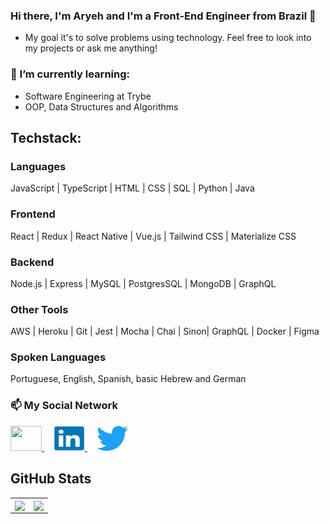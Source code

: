 ### Hi there, I'm Aryeh and I'm a Front-End Engineer from Brazil 👋
- My goal it's to solve problems using technology. Feel free to look into my projects or ask me anything!

### 🌱 I’m currently learning:
- Software Engineering  at Trybe
- OOP, Data Structures and Algorithms

## Techstack:

### Languages

JavaScript | TypeScript | HTML | CSS | SQL | Python | Java


### Frontend

React | Redux | React Native | Vue.js | Tailwind CSS | Materialize CSS


### Backend

Node.js | Express | MySQL | PostgresSQL | MongoDB | GraphQL


### Other Tools

AWS | Heroku | Git | Jest | Mocha | Chai | Sinon| GraphQL | Docker | Figma

### Spoken Languages

Portuguese, English, Spanish, basic Hebrew and German

### 📫 My Social Network
<div>
  <a style="margin-right: 15px;" href="mailto:aryehbdavid@gmail.com" target="_blank">
    <img  height="40" width="50" src="https://img.icons8.com/external-justicon-flat-justicon/64/000000/external-gmail-social-media-justicon-flat-justicon.png"/>
  </a>
  <a style="margin-right: 15px;" href="https://www.linkedin.com/in/aryeh-i-braid-david-770/" target="_blank">
    <img  height="40" width="50" alt="linkedIn" src="https://raw.githubusercontent.com/devicons/devicon/2ae2a900d2f041da66e950e4d48052658d850630/icons/linkedin/linkedin-original.svg" />
  </a>
  <a style="margin-right: 15px;" href="https://twitter.com/@aryehbraid" target="_blank">
    <img  height="40" width="50" alt="twitter" src="https://raw.githubusercontent.com/devicons/devicon/2ae2a900d2f041da66e950e4d48052658d850630/icons/twitter/twitter-original.svg" />
  </a>
</div>

## GitHub Stats
<table>
<tr><td>

  <a href="https://github.com/anuraghazra/github-readme-stats" rel="noopener noreferrer" target="_blank">
    <img align="center" src="https://github-readme-stats.vercel.app/api?username=aribdavid&show_icons=true&theme=tokyonight" />
  </a>

</td><td>

  <a href="https://github.com/anuraghazra/github-readme-stats" rel="noopener noreferrer" target="_blank" target="_blank">
    <img align="center" src="https://github-readme-stats.vercel.app/api/top-langs/?username=aribdavid&layout=compact&theme=tokyonight" />
  </a>

</td></tr>
</table>
